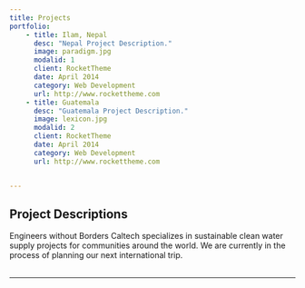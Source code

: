 ```yaml
---
title: Projects
portfolio:
    - title: Ilam, Nepal
      desc: "Nepal Project Description."
      image: paradigm.jpg
      modalid: 1
      client: RocketTheme
      date: April 2014
      category: Web Development
      url: http://www.rockettheme.com
    - title: Guatemala
      desc: "Guatemala Project Description."
      image: lexicon.jpg
      modalid: 2
      client: RocketTheme
      date: April 2014
      category: Web Development
      url: http://www.rockettheme.com


---
```

## Project Descriptions
Engineers without Borders Caltech specializes in sustainable clean water supply projects for communities around the world. We are currently in the process of planning our next international trip.
<br /><br />

___
